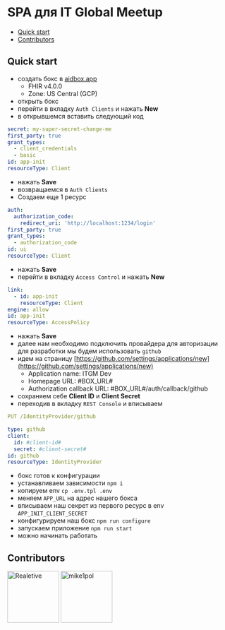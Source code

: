 # SPA для IT Global Meetup

- [Quick start](#quick-start)
- [Contributors](#contributors)

## Quick start

- создать бокс в [aidbox.app](https://aidbox.app)
  - FHIR v4.0.0
  - Zone: US Central (GCP)
- открыть бокс
- перейти в вкладку `Auth Clients` и нажать **New**
- в открывшемся вставить следующий код

```yaml
secret: my-super-secret-change-me
first_party: true
grant_types:
  - client_credentials
  - basic
id: app-init
resourceType: Client
```

- нажать **Save**
- возвращаемся в `Auth Clients`
- Создаем еще 1 ресурс

```yaml
auth:
  authorization_code:
    redirect_uri: 'http://localhost:1234/login'
first_party: true
grant_types:
  - authorization_code
id: ui
resourceType: Client
```

- нажать **Save**
- перейти в вкладку `Access Control` и нажать **New**

```yaml
link:
  - id: app-init
    resourceType: Client
engine: allow
id: app-init
resourceType: AccessPolicy
```

- нажать **Save**
- далее нам необходимо подключить провайдера для авторизации для разработки мы будем использовать `github`
- идем на страницу [https://github.com/settings/applications/new](https://github.com/settings/applications/new)
  - Application name: ITGM Dev
  - Homepage URL: #BOX_URL#
  - Authorization callback URL: #BOX_URL#/auth/callback/github
- сохраняем себе **Client ID** и **Client Secret**
- переходив в вкладку `REST Console` и вписываем

```yaml
PUT /IdentityProvider/github

type: github
client:
  id: #client-id#
  secret: #client-secret#
id: github
resourceType: IdentityProvider
```

- бокс готов к конфигурации
- устанавливаем зависимости `npm i`
- копируем env `cp .env.tpl .env`
- меняем `APP_URL` на адрес нашего бокса
- вписываем наш секрет из первого ресурс в env `APP_INIT_CLIENT_SECRET`
- конфигурируем наш бокс `npm run configure`
- запускаем приложение `npm run start`
- можно начинать работать

## Contributors

[<img alt="Realetive" src="https://avatars1.githubusercontent.com/u/2073959?v=4&s=117" width="117">](https://github.com/Realetive) [<img alt="mike1pol" src="https://avatars3.githubusercontent.com/u/584816?v=4&s=117" width="117">](https://github.com/mike1pol)
